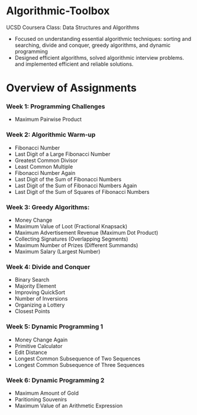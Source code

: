 # Algorithmic-Toolbox
UCSD Coursera Class: Data Structures and Algorithms
- Focused on understanding essential algorithmic techniques: sorting and searching, divide and conquer, greedy algorithms, and dynamic programming
- Designed efficient algorithms, solved algorithmic interview problems. and implemented efficient and reliable solutions.

# Overview of Assignments

### Week 1: Programming Challenges
- Maximum Pairwise Product
### Week 2: Algorithmic Warm-up
- Fibonacci Number
- Last Digit of a Large Fibonacci Number
- Greatest Common Divisor
- Least Common Multiple
- Fibonacci Number Again
- Last Digit of the Sum of Fibonacci Numbers
- Last Digit of the Sum of Fibonacci Numbers Again
- Last Digit of the Sum of Squares of Fibonacci Numbers
### Week 3: Greedy Algorithms:
- Money Change
- Maximum Value of Loot (Fractional Knapsack)
- Maximum Advertisement Revenue (Maximum Dot Product)
- Collecting Signatures (Overlapping Segments)
- Maximum Number of Prizes (Different Summands)
- Maximum Salary (Largest Number)
### Week 4: Divide and Conquer
- Binary Search
- Majority Element
- Improving QuickSort
- Number of Inversions
- Organizing a Lottery
- Closest Points
### Week 5: Dynamic Programming 1
- Money Change Again
- Primitive Calculator
- Edit Distance
- Longest Common Subsequence of Two Sequences
- Longest Common Subsequence of Three Sequences
### Week 6: Dynamic Programming 2
- Maximum Amount of Gold
- Paritioning Souvenirs
- Maximum Value of an Arithmetic Expression
